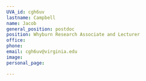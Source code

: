 ```yaml
---
UVA_id: cgh6uv
lastname: Campbell
name: Jacob
general_position: postdoc
position: Whyburn Research Associate and Lecturer
office:
phone: 
email: cgh6uv@virginia.edu
image: 
personal_page:

---
```

